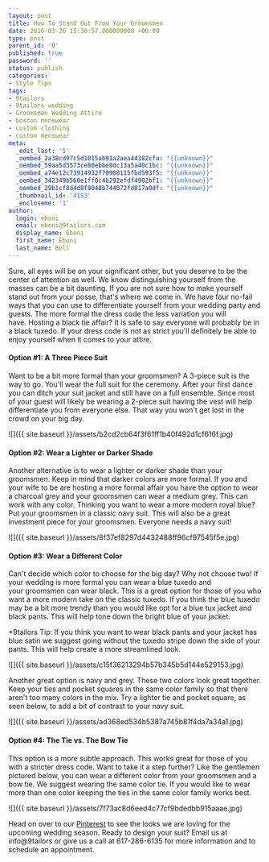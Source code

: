 ```yaml
---
layout: post
title: How To Stand Out From Your Groomsmen
date: 2016-03-26 15:30:57.000000000 +00:00
type: post
parent_id: '0'
published: true
password: ''
status: publish
categories:
- Style Tips
tags:
- 9tailors
- 9tailors wedding
- Groomsmen Wedding Attire
- boston menswear
- custom clothing
- custom menswear
meta:
  _edit_last: '5'
  _oembed_2a38cd97c5d1015ab91a2aea44382cfa: "{{unknown}}"
  _oembed_59aa5d3573ce80ebbe8dc13a5a40c1bc: "{{unknown}}"
  _oembed_a74e12c73914932f70908115fbd593f5: "{{unknown}}"
  _oembed_342349b560e1ff0c4b292efdf4902bf1: "{{unknown}}"
  _oembed_29b1cf8d4d8f8048b744072fd817a0df: "{{unknown}}"
  _thumbnail_id: '4153'
  _encloseme: '1'
author:
  login: eboni
  email: eboni@9tailors.com
  display_name: Eboni
  first_name: Eboni
  last_name: Bell
---
```

Sure, all eyes will be on your significant other, but you deserve to be the center of attention as well. We know distinguishing yourself from the masses can be a bit daunting. If you are not sure how to make yourself stand out from your posse, that's where we come in. We have four no-fail ways that you can use to differentiate yourself from your wedding party and guests. The more formal the dress code the less variation you will have. Hosting a black tie affair? It is safe to say everyone will probably be in a black tuxedo. If your dress code is not as strict you'll definitely be able to enjoy yourself when it comes to your attire.

#### Option #1: A Three Piece Suit

Want to be a bit more formal than your groomsmen? A 3-piece suit is the way to go. You'll wear the full suit for the ceremony. After your first dance you can ditch your suit jacket and still have on a full ensemble. Since most of your guest will likely be wearing a 2-piece suit having the vest will help differentiate you from everyone else. That way you won't get lost in the crowd on your big day.

![]({{ site.baseurl }}/assets/b2cd2cb64f3f61ff1b40f492d1cf616f.jpg)

#### Option #2: Wear a Lighter or Darker Shade

Another alternative is to wear a lighter or darker shade than your groomsmen. Keep in mind that darker colors are more formal. If you and your wife to be are hosting a more formal affair you have the option to wear a charcoal grey and your groomsmen can wear a medium grey. This can work with any color. Thinking you want to wear a more modern royal blue? Put your groomsmen in a classic navy suit. This will also be a great investment piece for your groomsmen. Everyone needs a navy suit!

![]({{ site.baseurl }}/assets/8f37ef8297d4432488ff96cf97545f5e.jpg)

#### Option #3: Wear a Different Color

Can't decide which color to choose for the big day? Why not choose two! If your wedding is more formal you can wear a blue tuxedo and your groomsmen can wear black. This is a great option for those of you who want a more modern take on the classic tuxedo. If you think the blue tuxedo may be a bit more trendy than you would like opt for a blue tux jacket and black pants. This will help tone down the bright blue of your jacket.

*9tailors Tip: If you think you want to wear black pants and your jacket has blue satin we suggest going without the tuxedo stripe down the side of your pants. This will help create a more streamlined look.

![]({{ site.baseurl }}/assets/c15f36213294b57b345b5d144e529153.jpg)

Another great option is navy and grey. These two colors look great together. Keep your ties and pocket squares in the same color family so that there aren't too many colors in the mix. Try a lighter tie and pocket square, as seen below, to add a bit of contrast to your navy suit.

![]({{ site.baseurl }}/assets/ad368ed534b5387a745b81f4da7a34a1.jpg)

#### Option #4: The Tie vs. The Bow Tie

This option is a more subtle approach. This works great for those of you with a stricter dress code. Want to take it a step further? Like the gentlemen pictured below, you can wear a different color from your groomsmen and a bow tie. We suggest wearing the same color tie. If you would like to wear more than one color keeping the ties in the same color family works best.

![]({{ site.baseurl }}/assets/7f73ac8d6eed4c77cf9bdedbb915aaae.jpg)

Head on over to our [Pinterest](https://www.pinterest.com/9tailors/wedding-style/) to see the looks we are loving for the upcoming wedding season. Ready to design your suit? Email us at info@9tailors or give us a call at 617-286-6135 for more information and to schedule an appointment.